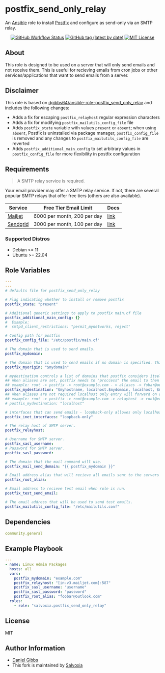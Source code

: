 # postfix_send_only_relay

An [Ansible](https://www.ansible.com) role to install [Postfix](https://www.postfix.org) and configure as send-only via an SMTP relay.

<p align="center">
<a href="https://github.com/salvoxia/ansible-role-postfix_send_only_relay/actions/workflows/molecule.yml"><img alt="GitHub Workflow Status" src="https://img.shields.io/github/actions/workflow/status/salvoxia/ansible-role-postfix_send_only_relay/molecule.yml?label=molecule&logo=ansible&style=flat-square"></a>
<a href="https://galaxy.ansible.com/salvoxia/postfix_send_only_relay"><img alt="GitHub tag (latest by date)" src="https://img.shields.io/github/v/tag/salvoxia/ansible-role-postfix_send_only_relay?color=EE0000&label=release&logo=ansible&style=flat-square"></a>
<a href="https://github.com/salvoxia/ansible-role-postfix_send_only_relay/blob/main/LICENSE.md"><img src="https://img.shields.io/github/license/gameservermanagers/docker-steamcmd?style=flat-square" alt="MIT License"></a>
</p>

## About

This role is designed to be used on a server that will only send emails and not receive them. This is useful for recieving emails from cron jobs or other services/applications that want to send emails from a server.

## Disclaimer

This role is based on [dgibbs64/ansible-role-postfix_send_only_relay](https://github.com/dgibbs64/ansible-role-postfix_send_only_relay) and includes the following changes:
  - Adds a fix for escaping `postfix_relayhost` regular expression characters
  - Adds a fix for modifying `postfix_mailutils_config_file` file
  - Adds `postfix_state` variable with values `present` or `absent`; when using `absent`, Postfix is uninstalled via package manager, `postfix_config_file` is removed and any changes to `postfix_mailutils_config_file` are reverted
  - Adds `postfix_additional_main_config` to set arbitrary values in `postfix_config_file` for more flexibility in postfix configuration


## Requirements

> A SMTP relay service is required.

Your email provider may offer a SMTP relay service. If not, there are several popular SMTP relays that offer free tiers (others are also available).

| Service                            | Free Tier Email Limit       | Docs                                                                   |
| ---------------------------------- | --------------------------- | ---------------------------------------------------------------------- |
| [Mailjet](https://www.mailjet.com) | 6000 per month, 200 per day | [link](https://dev.mailjet.com/smtp-relay/overview)                    |
| [Sendgrid](https://sendgrid.com)   | 3000 per month, 100 per day | [link](https://docs.sendgrid.com/for-developers/sending-email/postfix) |

### Supported Distros

- Debian >= 11
- Ubuntu >= 22.04

## Role Variables

```yaml
---
---
# defaults file for postfix_send_only_relay

# Flag indicating whether to install or remove postfix
postfix_state: "present"

# Additional generic settings to apply to postfix main.cf file
postfix_additional_main_config: {}
#  Example:
#  smtpd_client_restrictions: "permit_mynetworks, reject"

# Config path for postfix
postfix_config_file: "/etc/postfix/main.cf"

# The domain that is used to send emails.
postfix_mydomain:

# The domain that is used to send emails if no domain is specified. This is usually the same as mydomain or myhostname
postfix_myorigin: "$mydomain"

# mydestination controls a list of domains that postfix considers itself the final destination for.
## When aliases are set, postfix needs to "proccess" the email to then forward it on using /etc/aliases.
## example: root -> postfix -> root@example.com - > aliases -> fobar@outlook.com -> relayhost -> foobar@outlook.com
postfix_mydestination: "$myhostname, localhost.$mydomain, localhost, $mydomain"
## When aliases are not required localhost only entry will forward on all emails without any "processing" from postfix.
## example: root -> postfix -> root@example.com -> relayhost -> root@example.com
# postfix_mydestination: "localhost"

# interfaces that can send emails - loopback-only allowes only localhost to send.
postfix_inet_interfaces: "loopback-only"

# The relay host of SMTP server.
postfix_relayhost:

# Username for SMTP server.
postfix_sasl_username:
# Password for SMTP server.
postfix_sasl_password:

# The domain that the mail command will use.
postfix_mail_send_domain: "{{ postfix_mydomain }}"

# Email address alias that will recieve all emails sent to the servers root user.
postfix_root_alias:

# Email address to recieve test email when role is run.
postfix_test_send_email:

# The email address that will be used to send test emails.
postfix_mailutils_config_file: "/etc/mailutils.conf"
```

## Dependencies

```yaml
community.general
```

## Example Playbook

```yaml
---
- name: Linux Admin Packages
  hosts: all
  vars:
    postfix_mydomain: "example.com"
    postfix_relayhost: "[in-v3.mailjet.com]:587"
    postfix_sasl_username: "username"
    postfix_sasl_password: "password"
    postfix_root_alias: "foobar@outlook.com"
  roles:
    - role: "salvoxia.postfix_send_only_relay"
```

## License

MIT

## Author Information

- [Daniel Gibbs](https://danielgibbs.co.uk)
- This fork is maintained by [Salvoxia](https://github.com/Salvoxia)
